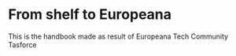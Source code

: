 # From shelf to Europeana

This is the handbook made as result of Europeana Tech Community Tasforce
